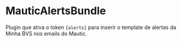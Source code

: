 # MauticAlertsBundle
Plugin que ativa o token `{alerts}` para inserir o template de alertas da Minha BVS nos emails do Mautic.
